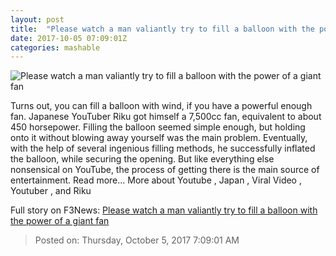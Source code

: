 ```yaml
---
layout: post
title:  "Please watch a man valiantly try to fill a balloon with the power of a giant fan"
date: 2017-10-05 07:09:01Z
categories: mashable
---
```


![Please watch a man valiantly try to fill a balloon with the power of a giant fan](https://i.amz.mshcdn.com/N2x_j6EqcM9bRUtkX77NKIzHlB8=/1200x630/2017%2F10%2F05%2F77%2Feaccf392f6a64eb79db66e3300326fd8.ce1a3.png)

Turns out, you can fill a balloon with wind, if you have a powerful enough fan. Japanese YouTuber Riku got himself a 7,500cc fan, equivalent to about 450 horsepower. Filling the balloon seemed simple enough, but holding onto it without blowing away yourself was the main problem. Eventually, with the help of several ingenious filling methods, he successfully inflated the balloon, while securing the opening. But like everything else nonsensical on YouTube, the process of getting there is the main source of entertainment. Read more... More about Youtube , Japan , Viral Video , Youtuber , and Riku


Full story on F3News: [Please watch a man valiantly try to fill a balloon with the power of a giant fan](http://www.f3nws.com/n/p4cppE)

> Posted on: Thursday, October 5, 2017 7:09:01 AM
